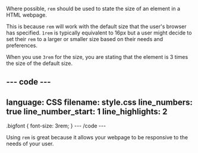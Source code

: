 Where possible, `rem` should be used to state the size of an element in a HTML webpage. 

This is because `rem` will work with the default size that the user's browser has specified. `1rem` is typically equivalent to 16px but a user might decide to set their `rem` to a larger or smaller size based on their needs and preferences. 

When you use `3rem` for the size, you are stating that the element is 3 times the size of the default size. 

--- code ---
---
language: CSS
filename: style.css
line_numbers: true
line_number_start: 1
line_highlights: 2
---
.bigfont {
  font-size: 3rem;
}
--- /code ---

Using `rem` is great because it allows your webpage to be responsive to the needs of your user. 
